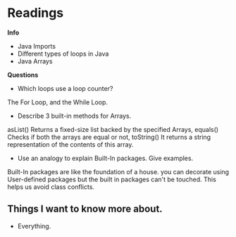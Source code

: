 # Readings

**Info**

- Java Imports
- Different types of loops in Java
- Java Arrays

**Questions**


- Which loops use a loop counter?

The For Loop, and the While Loop.
- Describe 3 built-in methods for Arrays.

asList() Returns a fixed-size list backed by the specified Arrays, equals() Checks if both the arrays are equal or not, toString() It returns a string representation of the contents of this array.
- Use an analogy to explain Built-In packages. Give examples.

Built-In packages are like the foundation of a house. you can decorate using User-defined packages but the built in packages can't be touched. This helps us avoid class conflicts.

## Things I want to know more about.

- Everything.
